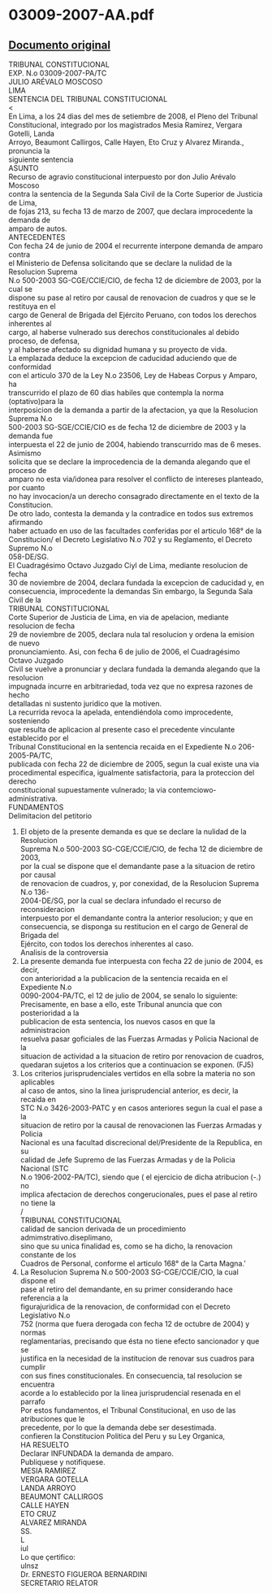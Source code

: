
03009-2007-AA.pdf
=================
  
[Documento original](https://tc.gob.pe/jurisprudencia/2008/03009-2007-AA.pdf)  
---  
TRIBUNAL CONSTITUCIONAL  
EXP. N.o 03009-2007-PA/TC  
JULIO ARÉVALO MOSCOSO  
LIMA  
SENTENCIA DEL TRIBUNAL CONSTITUCIONAL  
<  
En Lima, a los 24 dias del mes de setiembre de 2008, el Pleno del Tribunal  
Constitucional, integrado por los magistrados Mesia Ramirez, Vergara Gotelli, Landa  
Arroyo, Beaumont Callirgos, Calle Hayen, Eto Cruz y Alvarez Miranda., pronuncia la  
siguiente sentencia  
ASUNTO  
Recurso de agravio constitucional interpuesto por don Julio Arévalo Moscoso  
contra la sentencia de la Segunda Sala Civil de la Corte Superior de Justicia de Lima,  
de fojas 213, su fecha 13 de marzo de 2007, que declara improcedente la demanda de  
amparo de autos.  
ANTECEDENTES  
Con fecha 24 de junio de 2004 el recurrente interpone demanda de amparo contra  
el Ministerio de Defensa solicitando que se declare la nulidad de la Resolucion Suprema  
N.o 500-2003 SG-CGE/CCIE/CIO, de fecha 12 de diciembre de 2003, por la cual se  
dispone su pase al retiro por causal de renovacion de cuadros y que se le restituya en el  
cargo de General de Brigada del Ejército Peruano, con todos los derechos inherentes al  
cargo, al haberse vulnerado sus derechos constitucionales al debido proceso, de defensa,  
y al haberse afectado su dignidad humana y su proyecto de vida.  
La emplazada deduce la excepcion de caducidad aduciendo que de conformidad  
con el articulo 370 de la Ley N.o 23506, Ley de Habeas Corpus y Amparo, ha  
transcurrido el plazo de 60 dias habiles que contempla la norma (optativo)para la  
interposicion de la demanda a partir de la afectacion, ya que la Resolucion Suprema N.o  
500-2003 SG-SGE/CCIE/CIO es de fecha 12 de diciembre de 2003 y la demanda fue  
interpuesta el 22 de junio de 2004, habiendo transcurrido mas de 6 meses. Asimismo  
solicita que se declare la improcedencia de la demanda alegando que el proceso de  
amparo no esta via/idonea para resolver el conflicto de intereses planteado, por cuanto  
no hay invocacion/a un derecho consagrado directamente en el texto de la Constitucion.  
De otro lado, contesta la demanda y la contradice en todos sus extremos afirmando  
haber actuado en uso de las facultades conferidas por el articulo 168° de la  
Constitucion/ el Decreto Legislativo N.o 702 y su Reglamento, el Decreto Supremo N.o  
058-DE/SG.  
El Cuadragésimo Octavo Juzgado Ciyl de Lima, mediante resolucion de fecha  
30 de noviembre de 2004, declara fundada la excepcion de caducidad y, en  
consecuencia, improcedente la demandas Sin embargo, la Segunda Sala Civil de la  
TRIBUNAL CONSTITUCIONAL  
Corte Superior de Justicia de Lima, en via de apelacion, mediante resolucion de fecha  
29 de noviembre de 2005, declara nula tal resolucion y ordena la emision de nuevo  
pronunciamiento. Asi, con fecha 6 de julio de 2006, el Cuadragésimo Octavo Juzgado  
Civil se vuelve a pronunciar y declara fundada la demanda alegando que la resolucion  
impugnada incurre en arbitrariedad, toda vez que no expresa razones de hecho  
detalladas ni sustento juridico que la motiven.  
La recurrida revoca la apelada, entendiéndola como improcedente, sosteniendo  
que resulta de aplicacion al presente caso el precedente vinculante establecido por el  
Tribunal Constitucional en la sentencia recaida en el Expediente N.o 206-2005-PA/TC,  
publicada con fecha 22 de diciembre de 2005, segun la cual existe una via  
procedimental especifica, igualmente satisfactoria, para la proteccion del derecho  
constitucional supuestamente vulnerado; la via contemciowo-administrativa.  
FUNDAMENTOS  
Delimitacion del petitorio  
1. El objeto de la presente demanda es que se declare la nulidad de la Resolucion  
Suprema N.o 500-2003 SG-CGE/CCIE/CIO, de fecha 12 de diciembre de 2003,  
por la cual se dispone que el demandante pase a la situacion de retiro por causal  
de renovacion de cuadros, y, por conexidad, de la Resolucion Suprema N.o 136-  
2004-DE/SG, por la cual se declara infundado el recurso de reconsideracion  
interpuesto por el demandante contra la anterior resolucion; y que en  
consecuencia, se disponga su restitucion en el cargo de General de Brigada del  
Ejército, con todos los derechos inherentes al caso.  
Analisis de la controversia  
2. La presente demanda fue interpuesta con fecha 22 de junio de 2004, es decir,  
con anterioridad a la publicacion de la sentencia recaida en el Expediente N.o  
0090-2004-PA/TC, el 12 de julio de 2004, se senalo lo siguiente:  
Precisamente, en base a ello, este Tribunal anuncia que con posterioridad a la  
publicacion de esta sentencia, los nuevos casos en que la administracion  
resuelva pasar goficiales de las Fuerzas Armadas y Policia Nacional de la  
situacion de actividad a la situacion de retiro por renovacion de cuadros,  
quedaran sujetos a los criterios que a continuacion se exponen. (FJ5)  
3. Los criterios jurisprudenciales vertidos en ella sobre la materia no son aplicables  
al caso de antos, sino la linea jurisprudencial anterior, es decir, la recaida en  
STC N.o 3426-2003-PATC y en casos anteriores segun la cual el pase a la  
situacion de retiro por la causal de renovacionen las Fuerzas Armadas y Policia  
Nacional es una facultad discrecional del/Presidente de la Republica, en su  
calidad de Jefe Supremo de las Fuerzas Armadas y de la Policia Nacional (STC  
N.o 1906-2002-PA/TC), siendo que ( el ejercicio de dicha atribucion (-.) no  
implica afectacion de derechos congerucionales, pues el pase al retiro no tiene la  
/  
TRIBUNAL CONSTITUCIONAL  
calidad de sancion derivada de un procedimiento admimstrativo.diseplimano,  
sino que su unica finalidad es, como se ha dicho, la renovacion constante de los  
Cuadros de Personal, conforme el articulo 168° de la Carta Magna.'  
4. La Resolucion Suprema N.o 500-2003 SG-CGE/CCIE/CIO, la cual dispone el  
pase al retiro del demandante, en su primer considerando hace referencia a la  
figurajuridica de la renovacion, de conformidad con el Decreto Legislativo N.o  
752 (norma que fuera derogada con fecha 12 de octubre de 2004) y normas  
reglamentarias, precisando que ésta no tiene efecto sancionador y que se  
justifica en la necesidad de la institucion de renovar sus cuadros para cumplir  
con sus fines constitucionales. En consecuencia, tal resolucion se encuentra  
acorde a lo establecido por la linea jurisprudencial resenada en el parrafo  
Por estos fundamentos, el Tribunal Constitucional, en uso de las atribuciones que le  
precedente, por lo que la demanda debe ser desestimada.  
confieren la Constitucion Politica del Peru y su Ley Organica,  
HA RESUELTO  
Declarar INFUNDADA la demanda de amparo.  
Publiquese y notifiquese.  
MESIA RAMIREZ  
VERGARA GOTELLA  
LANDA ARROYO  
BEAUMONT CALLIRGOS  
CALLE HAYEN  
ETO CRUZ  
ALVAREZ MIRANDA  
SS.  
L  
iul  
Lo que çertifico:  
ulnsz  
Dr. ERNESTO FIGUEROA BERNARDINI  
SECRETARIO RELATOR